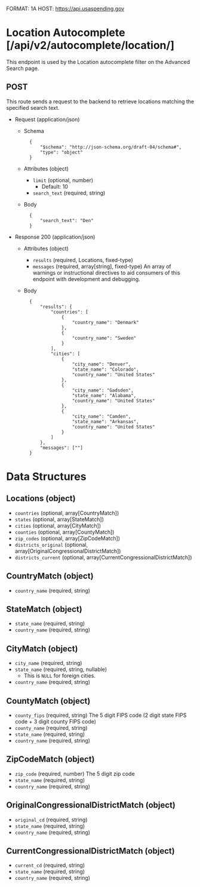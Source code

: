 FORMAT: 1A
HOST: https://api.usaspending.gov

# Location Autocomplete [/api/v2/autocomplete/location/]

This endpoint is used by the Location autocomplete filter on the Advanced Search page.

## POST

This route sends a request to the backend to retrieve locations matching the specified search text.

+ Request (application/json)
    + Schema

            {
                "$schema": "http://json-schema.org/draft-04/schema#",
                "type": "object"
            }

    + Attributes (object)
        + `limit` (optional, number)
            + Default: 10
        + `search_text` (required, string)
    + Body

            {
                "search_text": "Den"
            }

+ Response 200 (application/json)
    + Attributes (object)
        + `results` (required, Locations, fixed-type)
        + `messages` (required, array[string], fixed-type) An array of warnings or instructional directives to aid consumers of this endpoint with development and debugging.
    + Body

            {
                "results": {
                    "countries": [
                        {
                            "country_name": "Denmark"
                        },
                        {
                            "country_name": "Sweden"
                        }
                    ],
                    "cities": [
                        {
                            "city_name": "Denver",
                            "state_name": "Colorado",
                            "country_name": "United States"
                        },
                        {
                            "city_name": "Gadsden",
                            "state_name": "Alabama",
                            "country_name": "United States"
                        },
                        {
                            "city_name": "Camden",
                            "state_name": "Arkansas",
                            "country_name": "United States"
                        }
                    ]
                },
                "messages": [""]
            }

# Data Structures

## Locations (object)
+ `countries` (optional, array[CountryMatch])
+ `states` (optional, array[StateMatch])
+ `cities` (optional, array[CityMatch])
+ `counties` (optional, array[CountyMatch])
+ `zip_codes` (optional, array[ZipCodeMatch])
+ `districts_original` (optional, array[OriginalCongressionalDistrictMatch])
+ `districts_current` (optional, array[CurrentCongressionalDistrictMatch])

## CountryMatch (object)
+ `country_name` (required, string)

## StateMatch (object)
+ `state_name` (required, string)
+ `country_name` (required, string)

## CityMatch (object)
+ `city_name` (required, string)
+ `state_name` (required, string, nullable)
  + This is `NULL` for foreign cities.
+ `country_name` (required, string)

## CountyMatch (object)
+ `county_fips` (required, string) The 5 digit FIPS code (2 digit state FIPS code + 3 digit county FIPS code)
+ `county_name` (required, string)
+ `state_name` (required, string)
+ `country_name` (required, string)

## ZipCodeMatch (object)
+ `zip_code` (required, number) The 5 digit zip code
+ `state_name` (required, string)
+ `country_name` (required, string)

## OriginalCongressionalDistrictMatch (object)
+ `original_cd` (required, string)
+ `state_name` (required, string)
+ `country_name` (required, string)

## CurrentCongressionalDistrictMatch (object)
+ `current_cd` (required, string)
+ `state_name` (required, string)
+ `country_name` (required, string)
